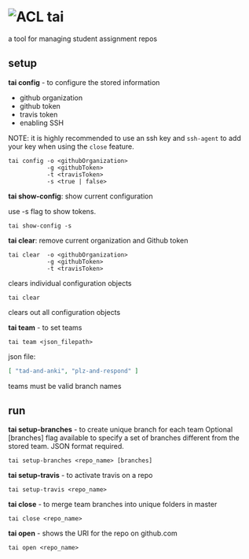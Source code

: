 # ![ACL](http://res.cloudinary.com/hrscywv4p/image/upload/c_limit,fl_lossy,h_50,w_50,f_auto,q_auto/v1/983693/axmqlpjyo3zmeszdr9qt.png ) tai
a tool for managing student assignment repos

## setup
**tai config** - to configure the stored information
- github organization
- github token
- travis token
- enabling SSH

NOTE: it is highly recommended to use an ssh key and `ssh-agent` to add your key when using the `close` feature.
```
tai config -o <githubOrganization> 
           -g <githubToken>
           -t <travisToken>
           -s <true | false>
```
**tai show-config**: show current configuration

use -s flag to show tokens.
```
tai show-config -s
```
**tai clear**: remove current organization and Github token
```
tai clear  -o <githubOrganization> 
           -g <githubToken>
           -t <travisToken>
```
clears individual configuration objects
```
tai clear
```
clears out all configuration objects

**tai team** - to set teams
``` 
tai team <json_filepath>
```
json file:
``` json
[ "tad-and-anki", "plz-and-respond" ]
```
teams must be valid branch names

## run
**tai setup-branches** - to create unique branch for each team 
Optional [branches] flag available to specify a set of branches different from the stored team.  JSON format required.
```
tai setup-branches <repo_name> [branches]
```
**tai setup-travis** - to activate travis on a repo
```
tai setup-travis <repo_name>
```

**tai close** - to merge team branches into unique folders in master
```
tai close <repo_name>
```
**tai open** - shows the URI for the repo on github.com
```
tai open <repo_name>
```